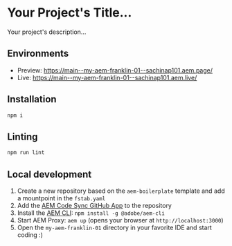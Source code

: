 # Your Project's Title...
Your project's description...

## Environments
- Preview: https://main--my-aem-franklin-01--sachinap101.aem.page/
- Live: https://main--my-aem-franklin-01--sachinap101.aem.live/

## Installation

```sh
npm i
```

## Linting

```sh
npm run lint
```

## Local development

1. Create a new repository based on the `aem-boilerplate` template and add a mountpoint in the `fstab.yaml`
1. Add the [AEM Code Sync GitHub App](https://github.com/apps/aem-code-sync) to the repository
1. Install the [AEM CLI](https://github.com/adobe/helix-cli): `npm install -g @adobe/aem-cli`
1. Start AEM Proxy: `aem up` (opens your browser at `http://localhost:3000`)
1. Open the `my-aem-franklin-01` directory in your favorite IDE and start coding :)
